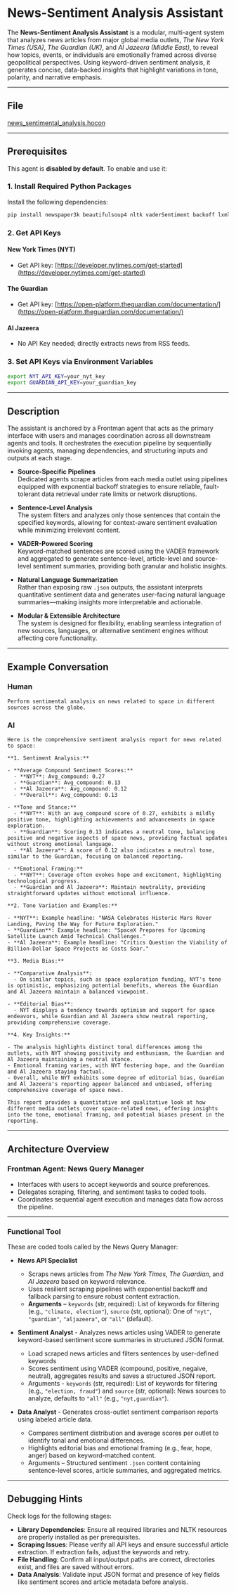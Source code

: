 # News-Sentiment Analysis Assistant

The **News-Sentiment Analysis Assistant** is a modular, multi-agent system that analyzes news articles from major global media outlets, *The New York Times (USA)*, 
*The Guardian (UK)*, and *Al Jazeera (Middle East)*, to reveal how topics, events, or individuals are emotionally framed across diverse geopolitical perspectives. Using keyword-driven sentiment analysis, it generates concise, data-backed insights that highlight variations in tone, polarity, and narrative emphasis.

---

## File

[news_sentimental_analysis.hocon](../../registries/news_sentimental_analysis.hocon)

---
## Prerequisites

This agent is **disabled by default**. To enable and use it:

### 1. Install Required Python Packages

Install the following dependencies:
```bash
pip install newspaper3k beautifulsoup4 nltk vaderSentiment backoff lxml
```
### 2. Get API Keys

#### New York Times (NYT)
- Get API key: [https://developer.nytimes.com/get-started](https://developer.nytimes.com/get-started)

#### The Guardian
- Get API key: [https://open-platform.theguardian.com/documentation/](https://open-platform.theguardian.com/documentation/)

#### Al Jazeera
- No API Key needed; directly extracts news from RSS feeds.

### 3. Set API Keys via Environment Variables

```bash
export NYT_API_KEY=your_nyt_key
export GUARDIAN_API_KEY=your_guardian_key
```

---

## Description

The assistant is anchored by a Frontman agent that acts as the primary interface with users and manages coordination across all downstream agents and tools. 
It orchestrates the execution pipeline by sequentially invoking agents, managing dependencies, and structuring inputs and outputs at each stage.

- **Source-Specific Pipelines**  
  Dedicated agents scrape articles from each media outlet using pipelines equipped with exponential backoff strategies to ensure reliable, fault-tolerant data retrieval under rate limits or network disruptions.

- **Sentence-Level Analysis**  
  The system filters and analyzes only those sentences that contain the specified keywords, allowing for context-aware sentiment evaluation while minimizing irrelevant content.

- **VADER-Powered Scoring**  
  Keyword-matched sentences are scored using the VADER framework and aggregated to generate sentence-level, article-level and source-level sentiment summaries, providing both granular and holistic insights.

- **Natural Language Summarization**  
  Rather than exposing raw `.json` outputs, the assistant interprets quantitative sentiment data and generates user-facing natural language summaries—making insights more interpretable and actionable.

- **Modular & Extensible Architecture**  
  The system is designed for flexibility, enabling seamless integration of new sources, languages, or alternative sentiment engines without affecting core functionality.

---

## Example Conversation

### Human

```text
Perform sentimental analysis on news related to space in different sources across the globe.
```

### AI

```text
Here is the comprehensive sentiment analysis report for news related to space:

**1. Sentiment Analysis:**

- **Average Compound Sentiment Scores:**
  - **NYT**: Avg_compound: 0.27
  - **Guardian**: Avg_compound: 0.13
  - **Al Jazeera**: Avg_compound: 0.12
  - **Overall**: Avg_compound: 0.13

- **Tone and Stance:**
  - **NYT**: With an avg_compound score of 0.27, exhibits a mildly positive tone, highlighting achievements and advancements in space exploration.
  - **Guardian**: Scoring 0.13 indicates a neutral tone, balancing positive and negative aspects of space news, providing factual updates without strong emotional language.
  - **Al Jazeera**: A score of 0.12 also indicates a neutral tone, similar to the Guardian, focusing on balanced reporting.

- **Emotional Framing:**
  - **NYT**: Coverage often evokes hope and excitement, highlighting technological progress.
  - **Guardian and Al Jazeera**: Maintain neutrality, providing straightforward updates without emotional influence.

**2. Tone Variation and Examples:**

- **NYT**: Example headline: "NASA Celebrates Historic Mars Rover Landing, Paving the Way for Future Exploration."
- **Guardian**: Example headline: "SpaceX Prepares for Upcoming Satellite Launch Amid Technical Challenges."
- **Al Jazeera**: Example headline: "Critics Question the Viability of Billion-Dollar Space Projects as Costs Soar."

**3. Media Bias:**

- **Comparative Analysis**:
  - On similar topics, such as space exploration funding, NYT's tone is optimistic, emphasizing potential benefits, whereas the Guardian and Al Jazeera maintain a balanced viewpoint.
  
- **Editorial Bias**:
  - NYT displays a tendency towards optimism and support for space endeavors, while Guardian and Al Jazeera show neutral reporting, providing comprehensive coverage.

**4. Key Insights:**

- The analysis highlights distinct tonal differences among the outlets, with NYT showing positivity and enthusiasm, the Guardian and Al Jazeera maintaining a neutral stance.
- Emotional framing varies, with NYT fostering hope, and the Guardian and Al Jazeera staying factual.
- Overall, while NYT exhibits some degree of editorial bias, Guardian and Al Jazeera's reporting appear balanced and unbiased, offering comprehensive coverage of space news.

This report provides a quantitative and qualitative look at how different media outlets cover space-related news, offering insights into the tone, emotional framing, and potential biases present in the reporting.
```
---

## Architecture Overview

### Frontman Agent: News Query Manager

- Interfaces with users to accept keywords and source preferences.  
- Delegates scraping, filtering, and sentiment tasks to coded tools.  
- Coordinates sequential agent execution and manages data flow across the pipeline.

---

### Functional Tool

These are coded tools called by the News Query Manager:

- **News API Specialist**
  - Scraps news articles from *The New York Times*, *The Guardian*, and *Al Jazeera* based on keyword relevance.
  - Uses resilient scraping pipelines with exponential backoff and fallback parsing to ensure robust content extraction.
  - **Arguments** – `keywords` (str, required): List of keywords for filtering (e.g., `"climate, election"`), `source` (str, optional): One of `"nyt"`, `"guardian"`, `"aljazeera"`, or `"all"` (default).


- **Sentiment Analyst** - Analyzes news articles using VADER to generate keyword-based sentiment score summaries in structured JSON format.
  - Load scraped news articles and filters sentences by user-defined keywords
  - Scores sentiment using VADER (compound, positive, negaive, neutral), aggregates results and saves a structured JSON report.
  - Arguments - `keywords` (str, required): List of keywords for filtering (e.g., `"election, fraud"`) and `source` (str, optional): News sources to analyze, defaults to `"all"` (e.g., `"nyt,guardian"`). 
      
- **Data Analyst** - Generates cross-outlet sentiment comparison reports using labeled article data.
  - Compares sentiment distribution and average scores per outlet to identify tonal and emotional differences.
  - Highlights editorial bias and emotional framing (e.g., fear, hope, anger) based on keyword-matched content.
  - Arguments – Structured sentiment `.json` content containing sentence-level scores, article summaries, and aggregated metrics.

---

## Debugging Hints

Check logs for the following stages:

- **Library Dependencies**: Ensure all required libraries and NLTK resources are properly installed as per prerequisites.
- **Scraping Issues**: Please verify all API keys and ensure successful article extraction. If extraction fails, adjust the keywords and retry.
- **File Handling**: Confirm all input/output paths are correct, directories exist, and files are saved without errors.
- **Data Analysis**: Validate input JSON format and presence of key fields like sentiment scores and article metadata before analysis.
